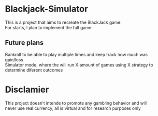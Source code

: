 # Blackjack-Simulator
This is a project that aims to recreate the BlackJack game <br />
For starts, I plan to implement the full game <br />

## Future plans
Bankroll to be able to play multiple times and keep track how much was gain/loss <br />
Simulator mode, where the will run X amount of games using X strategy to determine diferent outcomes <br />


# Disclamier
This project doesn't intende to promote any gambling behavior and will never use real currency, all is virtual and for research purposes only